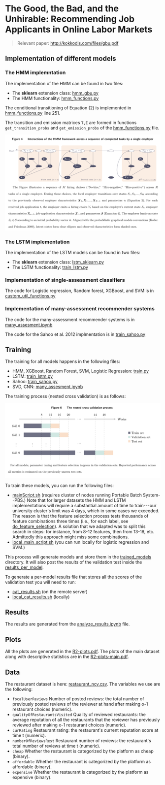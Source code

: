 # The Good, the Bad, and the Unhirable: Recommending Job Applicants in Online Labor Markets


>  Relevant paper: http://kokkodis.com/files/gbu.pdf    

## Implementation of different models



### The HMM implemntation

The implementation of the HMM can be found in two files:
* The **sklearn** extension class:  [hmm_gbu.py](src/python/hmm_gbu.py)
* The HMM functionality:  [hmm_functions.py](src/python/hmm_functions.py)

The conditional transitioning of Equation  (2) is implemented in [hmm_functions.py](src/python/hmm_functions.py) line 251. 

The transition and emission matrices `T,E` are formed in functions `get_transition_probs` and `get_emission_probs` of the [hmm_functions.py](src/python/hmm_functions.py) file. 

![HMM](src/figs/hmm.png)


### The LSTM implementation

The implementation of the LSTM models can be found in two files:
* The **sklearn** extension class:  [lstm_sklearn.py](src/python/lstm_sklearn.py)
* The LSTM functionality:  [train_lstm.py](src/python/train_lstm.py)

### Implementation of single-assessment classifiers

The code for Logistic regression, Random forest, XGBoost, and SVM is in  [custom_util_functions.py](src/python/custom_util_functions.py)

### Implementation of many-assessment recommender systems

The code for the many-assessment recommender systems is in [many_assesment.ipynb](src/notebooks/many_assesment.ipynb)

The code for the  Sahoo et al. 2012 implmentation is in [train_sahoo.py](src/python/train_sahoo.py)


## Training

The training for all models happens in the following files:
* HMM, XGBoost, Random Forest, SVM, Logistic Regression: [train.py](src/python/train.py)
* LSTM:  [train_lstm.py](src/python/train_lstm.py)
* Sahoo: [train_sahoo.py](src/python/train_sahoo.py)
* SVD, CNN: [many_assesment.ipynb](src/notebooks/many_assesment.ipynb)

The training process (nested cross validation) is as follows:

![NCV](src/figs/ncv.png)


To train these models, you can run the following files:

* [mainScript.sh](src/python/mainScript.sh) (requires cluster of nodes running Portable Batch System--PBS.)
  Note that for larger datasets the HMM and LSTM implementations will require a substantial amount of time to train---our university cluster's limit was 4 days,
  which in some cases we exceeded. The reason is that the feature selection process tests thousands of feature combinations three times 
  (i.e., for each label, see [do_feature_selection](src/python/custom_util_functions.py)). 
  A solution that we adapted was to split this search in steps: for instance, from 8-12 features, then from 13-18, etc. 
  Admittedly this approach might miss some combinations.
* [local_main_script.sh](src/python/local_main_script.sh) (you can run locally for logistic regression and SVM.)

This process will generate models and store them in the [trained_models](data/trained_models) directory. 
It will also post the results of the validation test inside the  [results_per_model](data/results_per_model). 

To generate a per-model results file that stores all the scores of the validation test you will need to run:

* [cat_results.sh](src/python/cat_results.sh) (on the remote server)
* [local_cat_results.sh](src/python/local_cat_results.sh) (locally)


## Results

The results are generated from the [analyze_results.ipynb](src/notebooks/analyze_results.ipynb) file.  

## Plots

All the plots are generated in the [R2-plots.pdf](src/R/R2-plots.pdf).
The plots of the main dataset along with descriptive statistics are in the [R2-plots-main.pdf](src/R/R2-plots-main.pdf).

## Data


The restaurant dataset is here: [restaurant_ncv.csv](data/restaurant_ncv.csv). The variables we use are the following:

 - `focalUserReviews` Number of posted reviews: the total number of previously posted reviews of the reviewer at hand after making o-1 restaurant choices (numeric). 
 - `qualityOfRestaurantsVisited` Quality of reviewed restaurants: the average reputation of all the restaurants that the reviewer has previously reviewed after making o-1 restaurant choices (numeric).
 - `curRating` Restaurant rating: the restaurant's current reputation score at time t (numeric). 
- `numberOfReviewsRest` Restaurant number of reviews: the restaurant's total number of reviews at time t (numeric).
- `cheap` Whether the restaurant is categorized by the platform as cheap (binary).
- `affordable` Whether the restaurant is categorized by the platform as affordable (binary).
- `expensive` Whether the restaurant is categorized by the platform as expensive (binary). 

